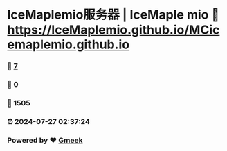 # IceMaplemio服务器 | IceMaple mio :link: https://IceMaplemio.github.io/MCicemaplemio.github.io 
### :page_facing_up: [7](https://IceMaplemio.github.io/MCicemaplemio.github.io/tag.html) 
### :speech_balloon: 0 
### :hibiscus: 1505 
### :alarm_clock: 2024-07-27 02:37:24 
### Powered by :heart: [Gmeek](https://github.com/Meekdai/Gmeek)
